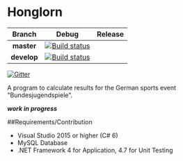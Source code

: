 # Honglorn
|Branch|Debug|Release|
|:--:|:--:|:--:|
|**master**|[![Build status](https://ci.appveyor.com/api/projects/status/0x46y0yevktvbw1l/branch/master?svg=true)](https://ci.appveyor.com/project/Danghor/honglorn/branch/master)||
|**develop**|[![Build status](https://ci.appveyor.com/api/projects/status/0x46y0yevktvbw1l/branch/master?svg=true)](https://ci.appveyor.com/project/Danghor/honglorn/branch/develop)||

[![Gitter](https://badges.gitter.im/gitterHQ/gitter.png)](https://gitter.im/Honglorn)

A program to calculate results for the German sports event "Bundesjugendspiele".

***work in progress***

##Requirements/Contribution
- Visual Studio 2015 or higher (C# 6)
- MySQL Database
- .NET Framework 4 for Application, 4.7 for Unit Testing
